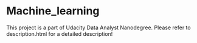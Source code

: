 # Machine_learning

This project is a part of Udacity Data Analyst Nanodegree. Please refer to description.html for a detailed description!
